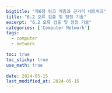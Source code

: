 ```yaml
---
bigtitle: "제6장 링크 계층과 근거리 네트워크"
title: "6.2 오류 검출 및 정정 기술"
excerpt: "6.2 오류 검출 및 정정 기술"
categories: ['Computer Network']
tags:
  - computer
  - network

toc: true
toc_sticky: true
use_math: true
 
date: 2024-05-15
last_modified_at: 2024-05-15
---
```

